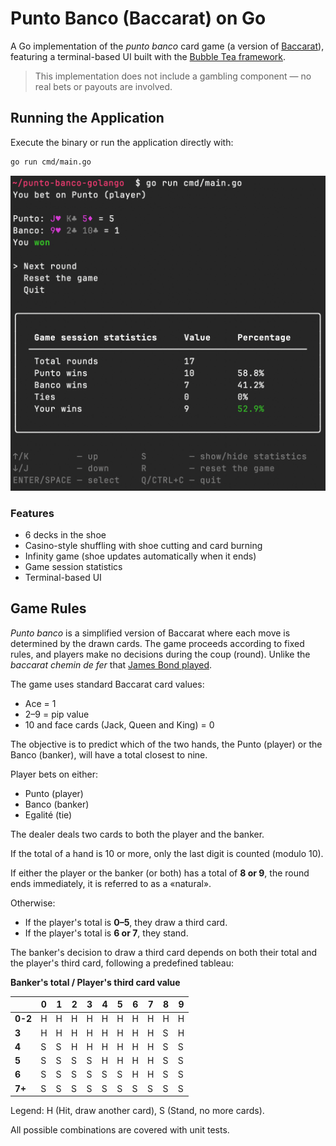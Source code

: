 # Punto Banco (Baccarat) on Go

A Go implementation of the *punto banco* card game (a version of [Baccarat](https://en.wikipedia.org/wiki/Baccarat)), featuring a terminal-based UI built with the [Bubble Tea framework](https://github.com/charmbracelet/bubbletea/).

> This implementation does not include a gambling component — no real bets or payouts are involved.

## Running the Application

Execute the binary or run the application directly with:

```bash
go run cmd/main.go
```

<img width="530" src="./screenshot.png" />

### Features

- 6 decks in the shoe
- Casino-style shuffling with shoe cutting and card burning
- Infinity game (shoe updates automatically when it ends)
- Game session statistics
- Terminal-based UI

## Game Rules

*Punto banco* is a simplified version of Baccarat where each move is determined by the drawn cards. The game proceeds according to fixed rules, and players make no decisions during the coup (round). Unlike the *baccarat chemin de fer* that [James Bond played](https://www.youtube.com/watch?v=7nFgqmAMglk).

The game uses standard Baccarat card values:
- Ace = 1
- 2–9 = pip value
- 10 and face cards (Jack, Queen and King) = 0

The objective is to predict which of the two hands, the Punto (player) or the Banco (banker), will have a total closest to nine.

Player bets on either:
- Punto (player)
- Banco (banker)
- Egalité (tie)

The dealer deals two cards to both the player and the banker.

If the total of a hand is 10 or more, only the last digit is counted (modulo 10).

If either the player or the banker (or both) has a total of **8 or 9**, the round ends immediately, it is referred to as a «natural».

Otherwise:
- If the player's total is **0–5**, they draw a third card.
- If the player's total is **6 or 7**, they stand.

The banker's decision to draw a third card depends on both their total and the player's third card, following a predefined tableau:

**Banker's total / Player's third card value**

|         | 0 | 1 | 2 | 3 | 4 | 5 | 6 | 7 | 8 | 9 |
|---------|---|---|---|---|---|---|---|---|---|---|
| **0-2** | H | H | H | H | H | H | H | H | H | H |
| **3**   | H | H | H | H | H | H | H | H | S | H |
| **4**   | S | S | H | H | H | H | H | H | S | S |
| **5**   | S | S | S | S | H | H | H | H | S | S |
| **6**   | S | S | S | S | S | S | H | H | S | S |
| **7+**  | S | S | S | S | S | S | S | S | S | S |

Legend: H (Hit, draw another card), S (Stand, no more cards).

All possible combinations are covered with unit tests.
